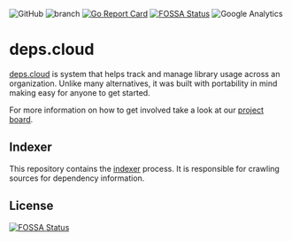 ![GitHub](https://img.shields.io/github/license/depscloud/indexer.svg)
![branch](https://github.com/depscloud/depscloud/indexer/workflows/branch/badge.svg?branch=main)
[![Go Report Card](https://goreportcard.com/badge/github.com/depscloud/depscloud/indexer)](https://goreportcard.com/report/github.com/depscloud/depscloud/indexer)
[![FOSSA Status](https://app.fossa.com/api/projects/git%2Bgithub.com%2Fdepscloud%2Findexer.svg?type=shield)](https://app.fossa.com/projects/git%2Bgithub.com%2Fdepscloud%2Findexer?ref=badge_shield)
![Google Analytics](https://www.google-analytics.com/collect?v=1&cid=555&t=pageview&ec=repo&ea=open&dp=indexer&dt=indexer&tid=UA-143087272-2)

# deps.cloud

[deps.cloud](https://deps.cloud/) is system that helps track and manage library usage across an organization.
Unlike many alternatives, it was built with portability in mind making easy for anyone to get started.

For more information on how to get involved take a look at our [project board](https://github.com/orgs/depscloud/projects/1).

## Indexer

This repository contains the [indexer](https://deps.cloud/docs/services/indexer/) process.
It is responsible for crawling sources for dependency information.

## License

[![FOSSA Status](https://app.fossa.com/api/projects/git%2Bgithub.com%2Fdepscloud%2Findexer.svg?type=large)](https://app.fossa.com/projects/git%2Bgithub.com%2Fdepscloud%2Findexer?ref=badge_large)
